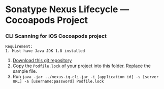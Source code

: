# Sonatype Nexus Lifecycle — Cocoapods Project

### CLI Scanning for iOS Cocoapods project
```
Requirement:
1. Must have Java JDK 1.8 installed
```
1. [Download this git repository](https://github.com/roger-lau/sonatype-scan/archive/master.zip)
2. Copy the `Podfile.lock` of your project into this folder. Replace the sample file.
5. Run `java -jar ../nexus-iq-cli.jar -i [application id] -s [server URL] -a [username:password] Podfile.lock`

